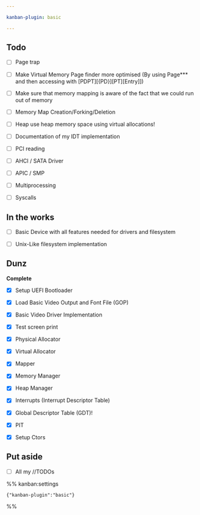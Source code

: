 ```yaml
---

kanban-plugin: basic

---
```


## Todo

- [ ] Page trap
- [ ] Make Virtual Memory Page finder more optimised (By using Page*** and then accessing with [PDPT][{PD}][PT][Entry]])
- [ ] Make sure that memory mapping is aware of the fact that we could run out of memory
- [ ] Memory Map Creation/Forking/Deletion
- [ ] Heap use heap memory space using virtual allocations!
- [ ] Documentation of my IDT implementation
- [ ] PCI reading
- [ ] AHCI / SATA Driver
- [ ] APIC / SMP
- [ ] Multiprocessing
- [ ] Syscalls


## In the works

- [ ] Basic Device with all features needed for drivers and filesystem
- [ ] Unix-Like filesystem implementation


## Dunz

**Complete**
- [x] Setup UEFI Bootloader
- [x] Load Basic Video Output and Font File (GOP)
- [x] Basic Video Driver Implementation
- [x] Test screen print
- [x] Physical Allocator
- [x] Virtual Allocator
- [x] Mapper
- [x] Memory Manager
- [x] Heap Manager
- [x] Interrupts (Interrupt Descriptor Table)
- [x] Global Descriptor Table (GDT)!
- [x] PIT
- [x] Setup Ctors


## Put aside

- [ ] All my //TODOs




%% kanban:settings
```
{"kanban-plugin":"basic"}
```
%%